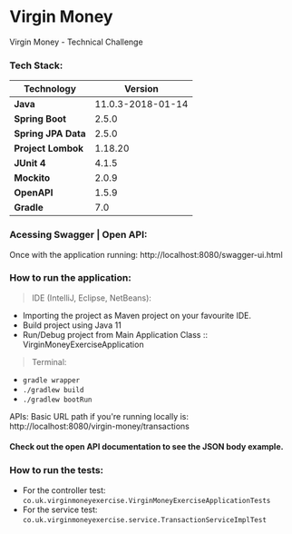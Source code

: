 
# Virgin Money
Virgin Money - Technical Challenge

### Tech Stack:
| Technology | Version |
|--|--|
| **Java** | 11.0.3-2018-01-14 |
| **Spring Boot** | 2.5.0 |
| **Spring JPA Data** | 2.5.0 |
| **Project Lombok** | 1.18.20 |
| **JUnit 4** | 4.1.5 |
| **Mockito** | 2.0.9 |
| **OpenAPI** | 1.5.9 |
| **Gradle** | 7.0 |

### Acessing Swagger | Open API:
Once with the application running:
http://localhost:8080/swagger-ui.html

### How to run the application:
> IDE (IntelliJ, Eclipse, NetBeans):
- Importing the project as Maven project on your favourite IDE.
- Build project using Java 11
- Run/Debug project from Main Application Class :: VirginMoneyExerciseApplication

> Terminal:
- `gradle wrapper`
- `./gradlew build`
- `./gradlew bootRun`

APIs:
Basic URL path if you're running locally is: http://localhost:8080/virgin-money/transactions

#### Check out the open API documentation to see the JSON body example.

### How to run the tests:
- For the controller test: `co.uk.virginmoneyexercise.VirginMoneyExerciseApplicationTests`
- For the service test: `co.uk.virginmoneyexercise.service.TransactionServiceImplTest`
